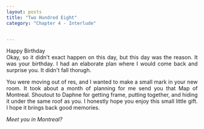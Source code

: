 ```yaml
---
layout: posts
title: "Two Hundred Eight"
category: "Chapter 4 - Interlude"


---
```

<style>
body {
text-align: justify}
</style>

Happy Birthday
<br>
Okay, so it didn't exact happen on this day, but this day was the reason. It was your birthday. I had an elaborate plan where I would come back and surprise you. It didn't fall thorugh. 

You were moving out of res, and I wanted to make a small mark in your new room. It took about a month of planning for me send you that Map of Montreal. Shoutout to Daphne for getting frame, putting together, and hiding it under the same roof as you. I honestly hope you enjoy this small little gift. I hope it brings back good memories. 


*Meet you in Montreal?*